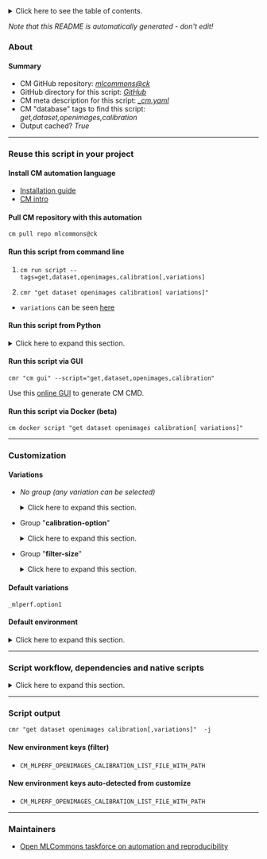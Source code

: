 <details>
<summary>Click here to see the table of contents.</summary>

* [About](#about)
* [Summary](#summary)
* [Reuse this script in your project](#reuse-this-script-in-your-project)
  * [ Install CM automation language](#install-cm-automation-language)
  * [ Check CM script flags](#check-cm-script-flags)
  * [ Run this script from command line](#run-this-script-from-command-line)
  * [ Run this script from Python](#run-this-script-from-python)
  * [ Run this script via GUI](#run-this-script-via-gui)
  * [ Run this script via Docker (beta)](#run-this-script-via-docker-(beta))
* [Customization](#customization)
  * [ Variations](#variations)
  * [ Default environment](#default-environment)
* [Script workflow, dependencies and native scripts](#script-workflow-dependencies-and-native-scripts)
* [Script output](#script-output)
* [New environment keys (filter)](#new-environment-keys-(filter))
* [New environment keys auto-detected from customize](#new-environment-keys-auto-detected-from-customize)
* [Maintainers](#maintainers)

</details>

*Note that this README is automatically generated - don't edit!*

### About

#### Summary

* CM GitHub repository: *[mlcommons@ck](https://github.com/mlcommons/ck/tree/master/cm-mlops)*
* GitHub directory for this script: *[GitHub](https://github.com/mlcommons/ck/tree/master/cm-mlops/script/get-dataset-openimages-calibration)*
* CM meta description for this script: *[_cm.yaml](_cm.yaml)*
* CM "database" tags to find this script: *get,dataset,openimages,calibration*
* Output cached? *True*
___
### Reuse this script in your project

#### Install CM automation language

* [Installation guide](https://github.com/mlcommons/ck/blob/master/docs/installation.md)
* [CM intro](https://doi.org/10.5281/zenodo.8105339)

#### Pull CM repository with this automation

```cm pull repo mlcommons@ck```


#### Run this script from command line

1. `cm run script --tags=get,dataset,openimages,calibration[,variations] `

2. `cmr "get dataset openimages calibration[ variations]" `

* `variations` can be seen [here](#variations)

#### Run this script from Python

<details>
<summary>Click here to expand this section.</summary>

```python

import cmind

r = cmind.access({'action':'run'
                  'automation':'script',
                  'tags':'get,dataset,openimages,calibration'
                  'out':'con',
                  ...
                  (other input keys for this script)
                  ...
                 })

if r['return']>0:
    print (r['error'])

```

</details>


#### Run this script via GUI

```cmr "cm gui" --script="get,dataset,openimages,calibration"```

Use this [online GUI](https://cKnowledge.org/cm-gui/?tags=get,dataset,openimages,calibration) to generate CM CMD.

#### Run this script via Docker (beta)

`cm docker script "get dataset openimages calibration[ variations]" `

___
### Customization


#### Variations

  * *No group (any variation can be selected)*
    <details>
    <summary>Click here to expand this section.</summary>

    * `_filter`
      - Environment variables:
        - *CM_CALIBRATE_FILTER*: `yes`
      - Workflow:
        1. ***Read "deps" on other CM scripts***
           * get,python3
             * CM names: `--adr.['python', 'python3']...`
             - CM script: [get-python3](https://github.com/mlcommons/ck/tree/master/cm-mlops/script/get-python3)
           * get,openimages,dataset,original,_calibration
             - CM script: [get-dataset-openimages](https://github.com/mlcommons/ck/tree/master/cm-mlops/script/get-dataset-openimages)

    </details>


  * Group "**calibration-option**"
    <details>
    <summary>Click here to expand this section.</summary>

    * **`_mlperf.option1`** (default)
      - Environment variables:
        - *CM_MLPERF_OPENIMAGES_CALIBRATION_OPTION*: `one`
        - *CM_DOWNLOAD_CHECKSUM1*: `f09719174af3553119e2c621157773a6`
      - Workflow:

    </details>


  * Group "**filter-size**"
    <details>
    <summary>Click here to expand this section.</summary>

    * `_filter-size.#`
      - Environment variables:
        - *CM_CALIBRATION_FILTER_SIZE*: `#`
      - Workflow:
    * `_filter-size.400`
      - Environment variables:
        - *CM_CALIBRATION_FILTER_SIZE*: `400`
      - Workflow:

    </details>


#### Default variations

`_mlperf.option1`
#### Default environment

<details>
<summary>Click here to expand this section.</summary>

These keys can be updated via `--env.KEY=VALUE` or `env` dictionary in `@input.json` or using script flags.


</details>

___
### Script workflow, dependencies and native scripts

<details>
<summary>Click here to expand this section.</summary>

  1. ***Read "deps" on other CM scripts from [meta](https://github.com/mlcommons/ck/tree/master/cm-mlops/script/get-dataset-openimages-calibration/_cm.yaml)***
     * download,file
       * CM names: `--adr.['calibration-file-downloader']...`
       - CM script: [download-file](https://github.com/mlcommons/ck/tree/master/cm-mlops/script/download-file)
  1. ***Run "preprocess" function from [customize.py](https://github.com/mlcommons/ck/tree/master/cm-mlops/script/get-dataset-openimages-calibration/customize.py)***
  1. Read "prehook_deps" on other CM scripts from [meta](https://github.com/mlcommons/ck/tree/master/cm-mlops/script/get-dataset-openimages-calibration/_cm.yaml)
  1. ***Run native script if exists***
     * [run-filter.sh](https://github.com/mlcommons/ck/tree/master/cm-mlops/script/get-dataset-openimages-calibration/run-filter.sh)
  1. Read "posthook_deps" on other CM scripts from [meta](https://github.com/mlcommons/ck/tree/master/cm-mlops/script/get-dataset-openimages-calibration/_cm.yaml)
  1. ***Run "postrocess" function from [customize.py](https://github.com/mlcommons/ck/tree/master/cm-mlops/script/get-dataset-openimages-calibration/customize.py)***
  1. Read "post_deps" on other CM scripts from [meta](https://github.com/mlcommons/ck/tree/master/cm-mlops/script/get-dataset-openimages-calibration/_cm.yaml)
</details>

___
### Script output
`cmr "get dataset openimages calibration[,variations]"  -j`
#### New environment keys (filter)

* `CM_MLPERF_OPENIMAGES_CALIBRATION_LIST_FILE_WITH_PATH`
#### New environment keys auto-detected from customize

* `CM_MLPERF_OPENIMAGES_CALIBRATION_LIST_FILE_WITH_PATH`
___
### Maintainers

* [Open MLCommons taskforce on automation and reproducibility](https://github.com/mlcommons/ck/blob/master/docs/taskforce.md)